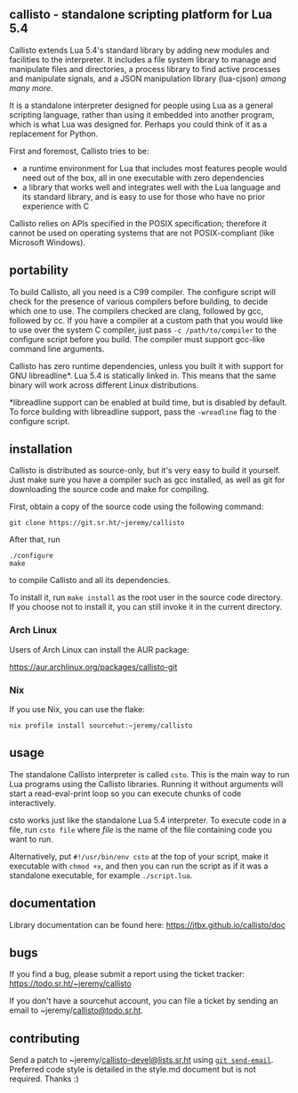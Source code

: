 ## callisto - standalone scripting platform for Lua 5.4

Callisto extends Lua 5.4's standard library by adding new modules and
facilities to the interpreter. It includes a file system library to
manage and manipulate files and directories, a process library to find
active processes and manipulate signals, and a JSON manipulation
library (lua-cjson) *among many more*.

It is a standalone interpreter designed for people using Lua as a
general scripting language, rather than using it embedded into another
program, which is what Lua was designed for. Perhaps you could think
of it as a replacement for Python.

First and foremost, Callisto tries to be:
 - a runtime environment for Lua that includes most features people
   would need out of the box, all in one executable with zero
   dependencies
 - a library that works well and integrates well with the Lua language
   and its standard library, and is easy to use for those who have no
   prior experience with C

Callisto relies on APIs specified in the POSIX specification;
therefore it cannot be used on operating systems that are not
POSIX-compliant (like Microsoft Windows).

## portability

To build Callisto, all you need is a C99 compiler. The configure
script will check for the presence of various compilers before
building, to decide which one to use.
The compilers checked are clang, followed by gcc, followed by cc. If
you have a compiler at a custom path that you would like to use over
the system C compiler, just pass `-c /path/to/compiler` to the
configure script before you build. The compiler must support gcc-like
command line arguments.

Callisto has zero runtime dependencies, unless you built it with
support for GNU libreadline*. Lua 5.4 is statically linked in. This
means that the same binary will work across different Linux
distributions.

*libreadline support can be enabled at build time, but is disabled by
default. To force building with libreadline support, pass the
`-wreadline` flag to the configure script.

## installation

Callisto is distributed as source-only, but it's very easy to build it
yourself. Just make sure you have a compiler such as gcc installed, as
well as git for downloading the source code and make for compiling.

First, obtain a copy of the source code using the following command:

    git clone https://git.sr.ht/~jeremy/callisto

After that, run

    ./configure
    make

to compile Callisto and all its dependencies.

To install it, run `make install` as the root user in the source code
directory. If you choose not to install it, you can still invoke it in
the current directory.

### Arch Linux

Users of Arch Linux can install the AUR package:

https://aur.archlinux.org/packages/callisto-git

### Nix

If you use Nix, you can use the flake:

    nix profile install sourcehut:~jeremy/callisto

## usage

The standalone Callisto interpreter is called `csto`. This is the main
way to run Lua programs using the Callisto libraries. Running it
without arguments will start a read-eval-print loop so you can execute
chunks of code interactively.

csto works just like the standalone Lua 5.4 interpreter. To execute
code in a file, run `csto file` where *file* is the name of the file
containing code you want to run.

Alternatively, put `#!/usr/bin/env csto` at the top of your script,
make it executable with `chmod +x`, and then you can run the script as
if it was a standalone executable, for example `./script.lua`.

## documentation

Library documentation can be found here:
https://jtbx.github.io/callisto/doc

## bugs

If you find a bug, please submit a report using the ticket tracker:
  https://todo.sr.ht/~jeremy/callisto

If you don't have a sourcehut account, you can file a ticket by sending
an email to ~jeremy/callisto@todo.sr.ht.

## contributing

Send a patch to ~jeremy/callisto-devel@lists.sr.ht using
[`git send-email`](https://git-send-email.io). Preferred code style is
detailed in the style.md document but is not required. Thanks :)
